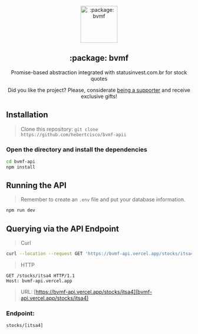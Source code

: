 <p align="center">
 <img width="100px" src="https://raw.githubusercontent.com/hebertcisco/bvmf/main/.github/images/favicon512x512-bvmf.png" align="center" alt=":package: bvmf" />
 <h2 align="center">:package: bvmf</h2>
 <p align="center">Promise-based abstraction integrated with statusinvest.com.br for stock quotes

</p>
</p>

<p align="center">Did you like the project? Please, considerate <a href="https://github.com/hebertcisco/hebertcisco/blob/main/.github/patreon.md">being a supporter</a> and receive exclusive gifts!
 </p>

## Installation

> Clone this repository: `git clone https://github.com/hebertcisco/bvmf-apii`

### Open the directory and install the dependencies

```bash
cd bvmf-api
npm install
```

## Running the API

> Remember to create an `.env` file and put your database information.

```sh
npm run dev
```

## Querying via the API Endpoint

> Curl

```sh
curl --location --request GET 'https://bvmf-api.vercel.app/stocks/itsa4'
```

> HTTP

```http
GET /stocks/itsa4 HTTP/1.1
Host: bvmf-api.vercel.app
```

> URL: [https://bvmf-api.vercel.app/stocks/itsa4](bvmf-api.vercel.app/stocks/itsa4)

### Endpoint:

`stocks/[itsa4]`


